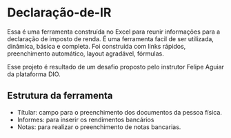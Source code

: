 # Declaração-de-IR
Essa é uma ferramenta construída no Excel para reunir informações para a declaração de imposto de renda. 
É uma ferramenta facil de ser utilizada, dinâmica, básica e completa.
Foi construida com links rápidos, preenchimento automático, layout agradável, fórmulas.

Esse projeto é resultado de um desafio proposto pelo instrutor Felipe Aguiar da plataforma DIO. 

## Estrutura da ferramenta
- Títular: campo para o preenchimento dos documentos da pessoa física.
- Informes: para inserir os rendimentos bancários
- Notas: para realizar o preenchimento de notas bancarias.
